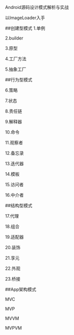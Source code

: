 Android源码设计模式解析与实战

以ImageLoader入手

##创建型模式
1.单例

2.builder

3.原型

4.工厂方法

5.抽象工厂

##行为型模式

6.策略

7.状态

8.责任链

9.解释器

10.命令

11.观察者

12.备忘录

13.迭代器

14.模板

15.访问者

16.中介者

##结构型模式

17.代理

18.组合

19.适配器

20.装饰

21.享元

22.外观

23.桥接

##App架构模式

MVC

MVP

MVVM

MVPVM
